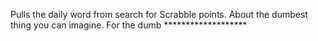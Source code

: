 Pulls the daily word from search for Scrabble points. About the dumbest thing you can imagine. For the dumb *******************
